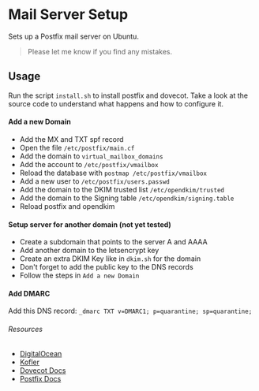 # Mail Server Setup

Sets up a Postfix mail server on Ubuntu.

> Please let me know if you find any mistakes.


## Usage
Run the script `install.sh` to install postfix and dovecot.
Take a look at the source code to understand what happens and
how to configure it.

#### Add a new Domain
* Add the MX and TXT spf record
* Open the file `/etc/postfix/main.cf`
* Add the domain to `virtual_mailbox_domains`
* Add the account to `/etc/postfix/vmailbox`
* Reload the database with `postmap /etc/postfix/vmailbox`
* Add a new user to `/etc/postfix/users.passwd`
* Add the domain to the DKIM trusted list `/etc/opendkim/trusted`
* Add the domain to the Signing table `/etc/opendkim/signing.table`
* Reload postfix and opendkim

#### Setup server for another domain (not yet tested)
* Create a subdomain that points to the server A and AAAA
* Add another domain to the letsencrypt key
* Create an extra DKIM Key like in `dkim.sh` for the domain
* Don't forget to add the public key to the DNS records
* Follow the steps in `Add a new Domain`

#### Add DMARC
Add this DNS record: `_dmarc TXT v=DMARC1; p=quarantine; sp=quarantine;`


###### Resources

* [DigitalOcean](https://www.digitalocean.com/community/tutorials/how-to-install-and-configure-postfix-on-ubuntu-18-04)
* [Kofler](https://kofler.info/dkim-konfiguration-fuer-postfix/)
* [Dovecot Docs](https://wiki2.dovecot.org)
* [Postfix Docs](http://www.postfix.org/documentation.html)
